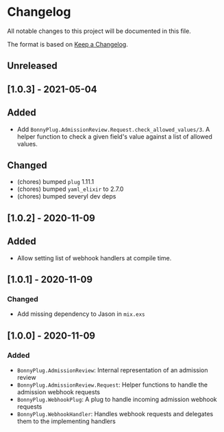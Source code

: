 # Changelog

All notable changes to this project will be documented in this file.

The format is based on [Keep a Changelog](https://keepachangelog.com/en/1.0.0/).

## Unreleased

## [1.0.3] - 2021-05-04

## Added

* Add `BonnyPlug.AdmissionReview.Request.check_allowed_values/3`.
  A helper function to check a given field's value against a list of allowed values.

## Changed

* (chores) bumped `plug` 1.11.1
* (chores) bumped `yaml_elixir` to 2.7.0
* (chores) bumped severyl dev deps

## [1.0.2] - 2020-11-09

## Added

* Allow setting list of webhook handlers at compile time.

## [1.0.1] - 2020-11-09

### Changed

* Add missing dependency to Jason in `mix.exs`

## [1.0.0] - 2020-11-09

### Added

* `BonnyPlug.AdmissionReview`: Internal representation of an admission review
* `BonnyPlug.AdmissionReview.Request`: Helper functions to handle the admission webhook requests
* `BonnyPlug.WebhookPlug`: A plug to handle incoming admission webhook requests
* `BonnyPlug.WebhookHandler`: Handles webhook requests and delegates them to the implementing handlers
